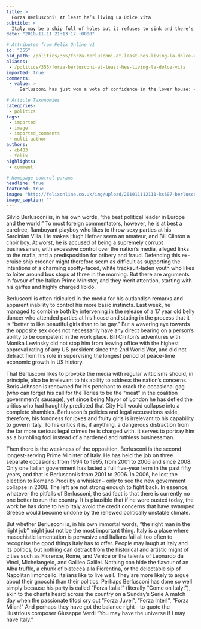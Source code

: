 ```yaml
---
title: >
  Forza Berlusconi! At least he’s living La Dolce Vita
subtitle: >
  Italy may be a ship full of holes but it refuses to sink and there’s no better captain than Silvio
date: "2010-11-11 21:13:17 +0000"

# Attributes from Felix Online V1
id: "355"
old_path: /politics/355/forza-berlusconi-at-least-hes-living-la-dolce-vita
aliases:
 - /politics/355/forza-berlusconi-at-least-hes-living-la-dolce-vita
imported: true
comments:
 - value: >
     Berlusconi has just won a vote of confidence in the lower house: <br> <br>http://www.bbc.co.uk/news/world-europe-11992034

# Article Taxonomies
categories:
 - politics
tags:
 - imported
 - image
 - imported_comments
 - multi-author
authors:
 - cb403
 - felix
highlights:
 - comment

# Homepage control params
headline: true
featured: true
image: "http://felixonline.co.uk/img/upload/201011112111-ks607-berlusco.jpg"
image_caption: ""
---
```


Silvio Berlusconi is, in his own words, “the best political leader in Europe and the world.” To most foreign commentators, however, he is at best a carefree, flamboyant playboy who likes to throw sexy parties at his Sardinian Villa. He makes Hugh Hefner seem an amateur, and Bill Clinton a choir boy. At worst, he is accused of being a supremely corrupt businessman, with excessive control over the nation’s media, alleged links to the mafia, and a predisposition for bribery and fraud. Defending this ex-cruise ship crooner might therefore seem as difficult as supporting the intentions of a charming spotty-faced, white tracksuit-laden youth who likes to loiter around bus stops at three in the morning. But there are arguments in favour of the Italian Prime Minister, and they merit attention, starting with his gaffes and highly charged libido.

Berlusconi is often ridiculed in the media for his outlandish remarks and apparent inability to control his more basic instincts. Last week, he managed to combine both by intervening in the release of a 17 year old belly dancer who attended parties at his house and stating in the process that it is “better to like beautiful girls than to be gay.” But a wavering eye towards the opposite sex does not necessarily have any direct bearing on a person’s ability to be competent in the work place. Bill Clinton’s adventures with Monika Lewinsky did not stop him from leaving office with the highest approval rating of any US president since the 2nd World War, and did not detract from his role in supervising the longest period of peace-time economic growth in US history.

That Berlusconi likes to provoke the media with regular witticisms should, in principle, also be irrelevant to his ability to address the nation’s concerns. Boris Johnson is renowned for his penchant to crack the occasional gag (who can forget his call for the Tories to be the “meat” in the coalition government’s sausage), yet since being Mayor of London he has defied the critics who had haughtily predicted that City Hall would collapse into a complete shambles. Berlusconi’s policies and legal accusations aside, therefore, his fondness for jokes and fruity girls is irrelevant to his capability to govern Italy. To his critics it is, if anything, a dangerous distraction from the far more serious legal crimes he is charged with. It serves to portray him as a bumbling fool instead of a hardened and ruthless businessman.

Then there is the weakness of the opposition. Berlusconi is the second longest-serving Prime Minister of Italy. He has held the job on three separate occasions: from 1994 to 1995, from 2001 to 2006 and since 2008. Only one Italian government has lasted a full five-year term in the past fifty years, and that is Berlusconi’s from 2001 to 2006. In 2006, he lost the election to Romano Prodi by a whisker – only to see the new government collapse in 2008. The left are not strong enough to fight back. In essence, whatever the pitfalls of Berlusconi, the sad fact is that there is currently no one better to run the country. It is plausible that if he were ousted today, the work he has done to help Italy avoid the credit concerns that have swamped Greece would become undone by the renewed politically unstable climate.

But whether Berlusconi is, in his own immortal words, “the right man in the right job” might just not be the most important thing. Italy is a place where masochistic lamentation is pervasive and Italians fail all too often to recognise the good things Italy has to offer. People may laugh at Italy and its politics, but nothing can detract from the historical and artistic might of cities such as Florence, Rome, and Venice or the talents of Leonardo da Vinci, Michelangelo, and Galileo Galilei. Nothing can hide the flavour of an Alba truffle, a chunk of bistecca alla Fiorentina, or the delectable sip of Napolitan limoncello. Italians like to live well. They are more likely to argue about their gnocchi than their politics. Perhaps Berlusconi has done so well simply because his party is called “Forza Italia!” (literally “Come on Italy!”), akin to the chants heard across the country on a Sunday’s Serie A match day when the passionate tifosi cry out “Forza Juve!”, “Forza Inter!”, “Forza Milan!” And perhaps they have got the balance right - to quote the illustrious composer Giuseppe Verdi “You may have the universe if I may have Italy.”
